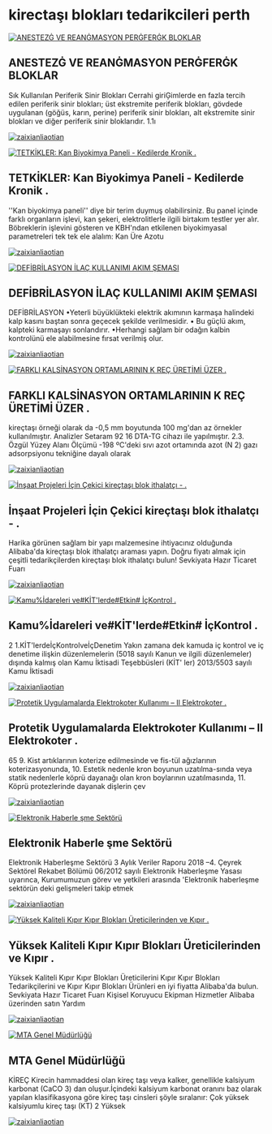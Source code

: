 # kirectaşı blokları tedarikcileri perth
<a href="https://mnn.zoosnet.net/LR/Chatpre.aspx?id=MNN94995150&p=https://topgrinding.com/" target="_blank">![ANESTEZĠ VE REANĠMASYON PERĠFERĠK BLOKLAR](https://github.com/technlg/images/blob/main/53.jpg)</a>
## ANESTEZĠ VE REANĠMASYON PERĠFERĠK BLOKLAR
Sık Kullanılan Periferik Sinir Blokları Cerrahi giriĢimlerde en fazla tercih edilen periferik sinir blokları; üst ekstremite periferik blokları, gövdede uygulanan (göğüs, karın, perine) periferik sinir blokları, alt ekstremite sinir blokları ve diğer periferik sinir bloklarıdır. 1.1ı
<a href="https://mnn.zoosnet.net/LR/Chatpre.aspx?id=MNN94995150&p=https://topgrinding.com/" target="_blank"><img src="https://github.com/technlg/images/raw/main/chat11.jpg" alt="zaixianliaotian"/></a><a href="//whatsapp.shibangsoft.com/WhatsApp.php" ><img src="https://github.com/technlg/images/raw/main/chat11.png" alt=""></a>
<a href="https://mnn.zoosnet.net/LR/Chatpre.aspx?id=MNN94995150&p=https://topgrinding.com/" target="_blank">![TETKİKLER: Kan Biyokimya Paneli - Kedilerde Kronik .](https://github.com/technlg/images/blob/main/39.jpg)</a>
## TETKİKLER: Kan Biyokimya Paneli - Kedilerde Kronik .
''Kan biyokimya paneli'' diye bir terim duymuş olabilirsiniz. Bu panel içinde farklı organların işlevi, kan şekeri, elektrolitlerle ilgili birtakım testler yer alır. Böbreklerin işlevini gösteren ve KBH'ndan etkilenen biyokimyasal parametreleri tek tek ele alalım: Kan Üre Azotu 
<a href="https://mnn.zoosnet.net/LR/Chatpre.aspx?id=MNN94995150&p=https://topgrinding.com/" target="_blank"><img src="https://github.com/technlg/images/raw/main/chat11.jpg" alt="zaixianliaotian"/></a><a href="//whatsapp.shibangsoft.com/WhatsApp.php" ><img src="https://github.com/technlg/images/raw/main/chat11.png" alt=""></a>
<a href="https://mnn.zoosnet.net/LR/Chatpre.aspx?id=MNN94995150&p=https://topgrinding.com/" target="_blank">![DEFİBRİLASYON İLAÇ KULLANIMI AKIM ŞEMASI](https://github.com/technlg/images/blob/main/24.jpg)</a>
## DEFİBRİLASYON İLAÇ KULLANIMI AKIM ŞEMASI
DEFİBRİLASYON •Yeterli büyüklükteki elektrik akımının karmaşa halindeki kalp kasını baştan sonra geçecek şekilde verilmesidir. • Bu güçlü akım, kalpteki karmaşayı sonlandırır. •Herhangi sağlam bir odağın kalbin kontrolünü ele alabilmesine fırsat verilmiş olur.
<a href="https://mnn.zoosnet.net/LR/Chatpre.aspx?id=MNN94995150&p=https://topgrinding.com/" target="_blank"><img src="https://github.com/technlg/images/raw/main/chat11.jpg" alt="zaixianliaotian"/></a><a href="//whatsapp.shibangsoft.com/WhatsApp.php" ><img src="https://github.com/technlg/images/raw/main/chat11.png" alt=""></a>
<a href="https://mnn.zoosnet.net/LR/Chatpre.aspx?id=MNN94995150&p=https://topgrinding.com/" target="_blank">![FARKLI KALSİNASYON ORTAMLARININ K REÇ ÜRETİMİ ÜZER .](https://github.com/technlg/images/blob/main/40.jpg)</a>
## FARKLI KALSİNASYON ORTAMLARININ K REÇ ÜRETİMİ ÜZER .
kireçtaşı örneği olarak da -0,5 mm boyutunda 100 mg'dan az örnekler kullanılmıştır. Analizler Setaram 92 16 DTA-TG cihazı ile yapılmıştır. 2.3. Özgül Yüzey Alanı Ölçümü -198 ºC'deki sıvı azot ortamında azot (N 2) gazı adsorpsiyonu tekniğine dayalı olarak 
<a href="https://mnn.zoosnet.net/LR/Chatpre.aspx?id=MNN94995150&p=https://topgrinding.com/" target="_blank"><img src="https://github.com/technlg/images/raw/main/chat11.jpg" alt="zaixianliaotian"/></a><a href="//whatsapp.shibangsoft.com/WhatsApp.php" ><img src="https://github.com/technlg/images/raw/main/chat11.png" alt=""></a>
<a href="https://mnn.zoosnet.net/LR/Chatpre.aspx?id=MNN94995150&p=https://topgrinding.com/" target="_blank">![İnşaat Projeleri İçin Çekici kireçtaşı blok ithalatçı - .](https://github.com/technlg/images/blob/main/66.jpg)</a>
## İnşaat Projeleri İçin Çekici kireçtaşı blok ithalatçı - .
Harika görünen sağlam bir yapı malzemesine ihtiyacınız olduğunda Alibaba'da kireçtaşı blok ithalatçı araması yapın. Doğru fiyatı almak için çeşitli tedarikçilerden kireçtaşı blok ithalatçı bulun! Sevkiyata Hazır Ticaret Fuarı
<a href="https://mnn.zoosnet.net/LR/Chatpre.aspx?id=MNN94995150&p=https://topgrinding.com/" target="_blank"><img src="https://github.com/technlg/images/raw/main/chat11.jpg" alt="zaixianliaotian"/></a><a href="//whatsapp.shibangsoft.com/WhatsApp.php" ><img src="https://github.com/technlg/images/raw/main/chat11.png" alt=""></a>
<a href="https://mnn.zoosnet.net/LR/Chatpre.aspx?id=MNN94995150&p=https://topgrinding.com/" target="_blank">![Kamu%İdareleri ve#KİT'lerde#Etkin# İçKontrol .](https://github.com/technlg/images/blob/main/9.jpg)</a>
## Kamu%İdareleri ve#KİT'lerde#Etkin# İçKontrol .
2 1.KİT'lerdeİçKontrolveİçDenetim  Yakın zamana dek kamuda iç kontrol ve iç denetime ilişkin düzenlemelerin (5018 sayılı Kanun ve ilgili düzenlemeler) dışında kalmış olan Kamu İktisadi Teşebbüsleri (KİT' ler) 2013/5503 sayılı Kamu İktisadi 
<a href="https://mnn.zoosnet.net/LR/Chatpre.aspx?id=MNN94995150&p=https://topgrinding.com/" target="_blank"><img src="https://github.com/technlg/images/raw/main/chat11.jpg" alt="zaixianliaotian"/></a><a href="//whatsapp.shibangsoft.com/WhatsApp.php" ><img src="https://github.com/technlg/images/raw/main/chat11.png" alt=""></a>
<a href="https://mnn.zoosnet.net/LR/Chatpre.aspx?id=MNN94995150&p=https://topgrinding.com/" target="_blank">![Protetik Uygulamalarda Elektrokoter Kullanımı – II Elektrokoter .](https://github.com/technlg/images/blob/main/55.jpg)</a>
## Protetik Uygulamalarda Elektrokoter Kullanımı – II Elektrokoter .
65 9. Kist artıklarının koterize edilmesinde ve fis-tül ağızlarının koterizasyonunda, 10. Estetik nedenle kron boyunun uzatılma-sında veya statik nedenlerle köprü dayanağı olan kron boylarının uzatılmasında, 11. Köprü protezlerinde dayanak dişlerin çev
<a href="https://mnn.zoosnet.net/LR/Chatpre.aspx?id=MNN94995150&p=https://topgrinding.com/" target="_blank"><img src="https://github.com/technlg/images/raw/main/chat11.jpg" alt="zaixianliaotian"/></a><a href="//whatsapp.shibangsoft.com/WhatsApp.php" ><img src="https://github.com/technlg/images/raw/main/chat11.png" alt=""></a>
<a href="https://mnn.zoosnet.net/LR/Chatpre.aspx?id=MNN94995150&p=https://topgrinding.com/" target="_blank">![Elektronik Haberle şme Sektörü](https://github.com/technlg/images/blob/main/3.jpg)</a>
## Elektronik Haberle şme Sektörü
Elektronik Haberleşme Sektörü 3 Aylık Veriler Raporu 2018 –4. Çeyrek Sektörel Rekabet Bölümü 06/2012 sayılı Elektronik Haberleşme Yasası uyarınca, Kurumumuzun görev ve yetkileri arasında 'Elektronik haberleşme sektörün deki gelişmeleri takip etmek 
<a href="https://mnn.zoosnet.net/LR/Chatpre.aspx?id=MNN94995150&p=https://topgrinding.com/" target="_blank"><img src="https://github.com/technlg/images/raw/main/chat11.jpg" alt="zaixianliaotian"/></a><a href="//whatsapp.shibangsoft.com/WhatsApp.php" ><img src="https://github.com/technlg/images/raw/main/chat11.png" alt=""></a>
<a href="https://mnn.zoosnet.net/LR/Chatpre.aspx?id=MNN94995150&p=https://topgrinding.com/" target="_blank">![Yüksek Kaliteli Kıpır Kıpır Blokları Üreticilerinden ve Kıpır .](https://github.com/technlg/images/blob/main/66.jpg)</a>
## Yüksek Kaliteli Kıpır Kıpır Blokları Üreticilerinden ve Kıpır .
Yüksek Kaliteli Kıpır Kıpır Blokları Üreticilerini Kıpır Kıpır Blokları Tedarikçilerini ve Kıpır Kıpır Blokları Ürünleri en iyi fiyatta Alibaba'da bulun. Sevkiyata Hazır Ticaret Fuarı Kişisel Koruyucu Ekipman Hizmetler Alibaba üzerinden satın Yardım
<a href="https://mnn.zoosnet.net/LR/Chatpre.aspx?id=MNN94995150&p=https://topgrinding.com/" target="_blank"><img src="https://github.com/technlg/images/raw/main/chat11.jpg" alt="zaixianliaotian"/></a><a href="//whatsapp.shibangsoft.com/WhatsApp.php" ><img src="https://github.com/technlg/images/raw/main/chat11.png" alt=""></a>
<a href="https://mnn.zoosnet.net/LR/Chatpre.aspx?id=MNN94995150&p=https://topgrinding.com/" target="_blank">![MTA Genel Müdürlüğü](https://github.com/technlg/images/blob/main/58.jpg)</a>
## MTA Genel Müdürlüğü
KİREÇ Kirecin hammaddesi olan kireç taşı veya kalker, genellikle kalsiyum karbonat (CaCO 3) dan oluşur.İçindeki kalsiyum karbonat oranını baz olarak yapılan klasifikasyona göre kireç taşı cinsleri şöyle sıralanır: Çok yüksek kalsiyumlu kireç taşı (KT) 2 Yüksek
<a href="https://mnn.zoosnet.net/LR/Chatpre.aspx?id=MNN94995150&p=https://topgrinding.com/" target="_blank"><img src="https://github.com/technlg/images/raw/main/chat11.jpg" alt="zaixianliaotian"/></a><a href="//whatsapp.shibangsoft.com/WhatsApp.php" ><img src="https://github.com/technlg/images/raw/main/chat11.png" alt=""></a>
